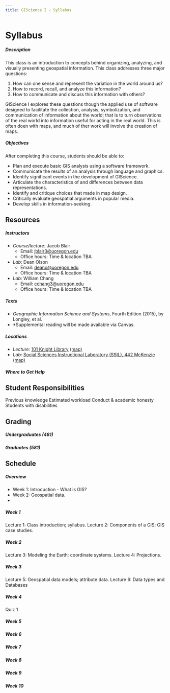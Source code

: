 ```yaml
---
title: GIScience I - Syllabus
---
```

# Syllabus

##### Description

This class is an introduction to concepts behind organizing, analyzing, and visually presenting geospatial information. This class addresses three major questions:
1. How can one sense and represent the variation in the world around us?
2. How to record, recall, and analyze this information?
3. How to communicate and discuss this information with others?

GIScience I explores these questions though the applied use of software designed to facilitate the collection, analysis, symbolization, and communication of information about the world; that is to turn observations of the real world into information useful for acting in the real world. This is often doen with maps, and much of ther work will involve the creation of maps.

##### Objectives

After completing this course, students should be able to:

* Plan and execute basic GIS analysis using a software framework.
* Communicate the results of an analysis through language and graphics.
* Identify significant events in the development of GIScience.
* Articulate the characteristics of and differences between data representations.
* Identify and critique choices that made in map design.
* Critically evaluate geospatial arguments in popular media.
* Develop skills in information-seeking.


## Resources

##### Instructors

* *Course/lecture:* Jacob Blair
    - Email: jblair3@uoregon.edu
    - Office hours: Time & location TBA
* *Lab:* Dean Olson
    - Email: deano@uoregon.edu
    - Office hours: Time & location TBA
* *Lab:* William Chang
    - Email: cchang3@uoregon.edu
    - Office hours: Time & location TBA

##### Texts

* *Geographic Information Science and Systems*, Fourth Edition (2015), by Longley, et al.
* *Supplemental reading will be made available via Canvas.

##### Locations

* *Lecture:* [101 Knight Library](https://library.uoregon.edu/classrooms/101LIB) [(map)](https://map.uoregon.edu/5980f3a0b)
* *Lab:* [Social Sciences Instructional Laboratory (SSIL), 442 McKenzie](https://ssil.uoregon.edu/) [(map)](https://map.uoregon.edu/e11e8713c)

##### Where to Get Help


## Student Responsibilities

Previous knowledge
Estimated workload
Conduct & academic honesty
Students with disabilities

## Grading

##### Undergraduates (481)

##### Graduates (581)


## Schedule

##### Overview

* Week 1:  Introduction - What is GIS?
* Week 2: Geospatial data.
*

##### Week 1
Lecture 1: Class introduction; syllabus.
Lecture 2: Components of a GIS; GIS case studies.

##### Week 2
Lecture 3: Modeling the Earth; coordinate systems.
Lecture 4: Projections.

##### Week 3
Lecture 5: Geospatial data models; attribute data.
Lecture 6: Data types and Databases

##### Week 4
Quiz 1

##### Week 5

##### Week 6

##### Week 7

##### Week 8

##### Week 9

##### Week 10

